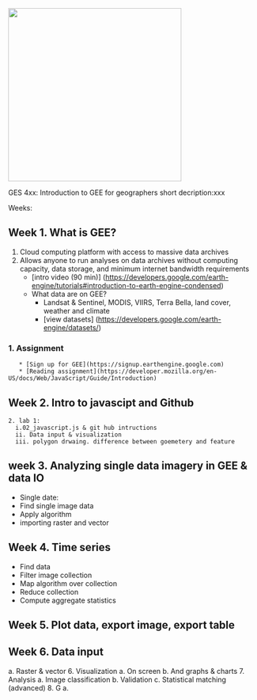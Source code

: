 <img src="https://www.umbc.edu/img/UMBC-color.svg" width="350" height="350">

GES 4xx: Introduction to GEE for geographers
short decription:xxx


Weeks:
## Week 1.	What is GEE?
  1. Cloud computing platform with access to massive data archives
  1. Allows anyone to run analyses on data archives without computing capacity, data storage, and minimum internet bandwidth requirements
      * [intro video (90 min)] (https://developers.google.com/earth-engine/tutorials#introduction-to-earth-engine-condensed)
      * What data are on GEE?  
        * Landsat & Sentinel, MODIS, VIIRS, Terra Bella, land cover, weather and climate
        * [view datasets] (https://developers.google.com/earth-engine/datasets/)
  ### 1. Assignment
       * [Sign up for GEE](https://signup.earthengine.google.com)
       * [Reading assignment](https://developer.mozilla.org/en-US/docs/Web/JavaScript/Guide/Introduction)
## Week 2.	Intro to javascipt and Github
    2. lab 1: 
      i.02_javascript.js & git hub intructions
      ii. Data input & visualization
      iii. polygon drwaing. difference between goemetery and feature
## week 3.	Analyzing single data imagery in GEE & data IO
  * Single date:
  * Find single image data
  * Apply algorithm
  * importing raster and vector
## Week 4.	Time series
  * Find data
  * Filter image collection
  * Map algorithm over collection
  * Reduce collection
  * Compute aggregate statistics
## Week 5. Plot data, export image, export table
## Week 6. Data input
a.	Raster & vector
6.	Visualization
a.	On screen
b.	And graphs & charts
7.	Analysis
a.	Image classification
b.	Validation
c.	Statistical matching (advanced)
8.	G
a.	
